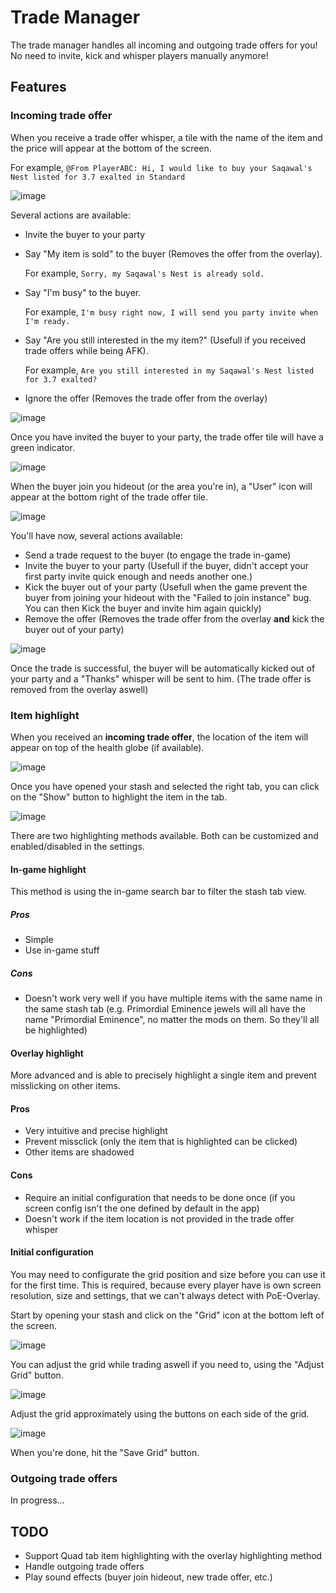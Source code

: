 # Trade Manager
The trade manager handles all incoming and outgoing trade offers for you! No need to invite, kick and whisper players manually anymore!

## Features
### Incoming trade offer
When you receive a trade offer whisper, a tile with the name of the item and the price will appear at the bottom of the screen.

For example, 
``@From PlayerABC: Hi, I would like to buy your Saqawal's Nest listed for 3.7 exalted in Standard``

![image](https://user-images.githubusercontent.com/25111613/86523078-e0f5bf80-be34-11ea-9a89-f07ab023e059.png)

Several actions are available: 
- Invite the buyer to your party
- Say "My item is sold" to the buyer (Removes the offer from the overlay).

  For example, ``Sorry, my Saqawal's Nest is already sold.``
  
- Say "I'm busy" to the buyer.

  For example, ``I'm busy right now, I will send you party invite when I'm ready.``
  
- Say "Are you still interested in the my item?" (Usefull if you received trade offers while being AFK).

  For example, ``Are you still interested in my Saqawal's Nest listed for 3.7 exalted?``
  
- Ignore the offer (Removes the trade offer from the overlay)

![image](https://user-images.githubusercontent.com/25111613/86523224-27e4b480-be37-11ea-9e2c-ecf1199d1028.png)

Once you have invited the buyer to your party, the trade offer tile will have a green indicator.

![image](https://user-images.githubusercontent.com/25111613/86523308-78a8dd00-be38-11ea-9306-28ea830ca305.png)

When the buyer join you hideout (or the area you're in), a "User" icon will appear at the bottom right of the trade offer tile.

![image](https://user-images.githubusercontent.com/25111613/86523345-303def00-be39-11ea-9d10-75145f4e85a0.png)

You'll have now, several actions available:
- Send a trade request to the buyer (to engage the trade in-game)
- Invite the buyer to your party (Usefull if the buyer, didn't accept your first party invite quick enough and needs another one.)
- Kick the buyer out of your party (Usefull when the game prevent the buyer from joining your hideout with the "Failed to join instance" bug. You can then Kick the buyer and invite him again quickly)
- Remove the offer (Removes the trade offer from the overlay **and** kick the buyer out of your party)

![image](https://user-images.githubusercontent.com/25111613/86523398-d4279a80-be39-11ea-8af0-c9392eb399df.png)

Once the trade is successful, the buyer will be automatically kicked out of your party and a "Thanks" whisper will be sent to him. (The trade offer is removed from the overlay aswell)

### Item highlight
When you received an **incoming trade offer**, the location of the item will appear on top of the health globe (if available).

![image](https://user-images.githubusercontent.com/25111613/86950661-6cfe3480-c11e-11ea-9ad6-a2cf5e016af2.png)

Once you have opened your stash and selected the right tab, you can click on the "Show" button to highlight the item in the tab.

![image](https://user-images.githubusercontent.com/25111613/86950830-afc00c80-c11e-11ea-9f3b-4ca9d9219e80.png)

There are two highlighting methods available. Both can be customized and enabled/disabled in the settings.

#### In-game highlight
This method is using the in-game search bar to filter the stash tab view. 
##### Pros
 - Simple
 - Use in-game stuff
 
 ##### Cons
 - Doesn't work very well if you have multiple items with the same name in the same stash tab 
(e.g. Primordial Eminence jewels will all have the name "Primordial Eminence", no matter the mods on them. So they'll all be highlighted)

#### Overlay highlight
More advanced and is able to precisely highlight a single item and prevent misslicking on other items.

#### Pros

 - Very intuitive and precise highlight
 - Prevent missclick (only the item that is highlighted can be clicked)
 - Other items are shadowed
#### Cons
 - Require an initial configuration that needs to be done once (if you screen config isn't the one defined by default in the app)
 - Doesn't work if the item location is not provided in the trade offer whisper
#### Initial configuration
You may need to configurate the grid position and size before you can use it for the first time. This is required, because every player have is own screen resolution, size and settings, that we can't always detect with PoE-Overlay.

Start by opening your stash and click on the "Grid" icon at the bottom left of the screen.

![image](https://user-images.githubusercontent.com/25111613/86955475-a25a5080-c125-11ea-870c-fb3e473b8304.png)

You can adjust the grid while trading aswell if you need to, using the "Adjust Grid" button.

![image](https://user-images.githubusercontent.com/25111613/86952429-fb73b580-c120-11ea-9e2c-5553c128c7ca.png)

Adjust the grid approximately using the buttons on each side of the grid.

![image](https://user-images.githubusercontent.com/25111613/86952602-3ece2400-c121-11ea-9990-167f0cf3f02f.png)

When you're done, hit the "Save Grid" button.

### Outgoing trade offers
In progress...

## TODO
- Support Quad tab item highlighting with the overlay highlighting method
- Handle outgoing trade offers
- Play sound effects (buyer join hideout, new trade offer, etc.)
